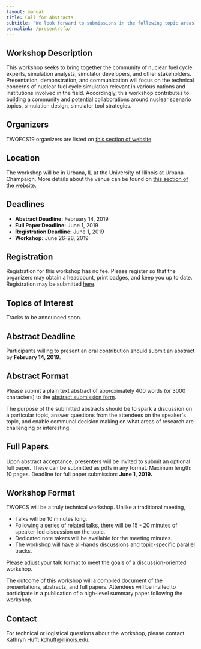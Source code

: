```yaml
---
layout: manual
title: Call for Abstracts
subtitle: "We look forward to submissions in the following topic areas."
permalink: /present/cfa/
---
```


## Workshop Description

This workshop seeks to bring together the community of nuclear fuel cycle 
experts, simulation analysts, simulator developers, and other stakeholders. 
Presentation, demonstration, and communication will focus on the technical 
concerns of nuclear fuel cycle simulation relevant in various nations and 
institutions involved in the field. Accordingly, this workshop contributes to 
building a community and potential collaborations around nuclear scenario 
topics, simulation design, simulator tool strategies. 

## Organizers

TWOFCS19 organizers are listed on [this section of website](./about/organizers).

## Location

The workshop will be in Urbana, IL at the University of Illinois at 
Urbana-Champaign. More details about the venue can be found on [this section of 
the website](./attend/location).

## Deadlines

- **Abstract Deadline:** February 14, 2019
- **Full Paper Deadline:** June 1, 2019
- **Registration Deadline:** June 1, 2019
- **Workshop:** June 26-28, 2019

## Registration

Registration for this workshop has no fee. Please register so that the 
organizers may obtain a headcount, print badges, and keep you up to date. 
Registration may be submitted [here](./attend/register). 

## Topics of Interest

Tracks to be announced soon.


## Abstract Deadline

Participants willing to present an oral contribution should submit an abstract 
by **February 14, 2019**.

## Abstract Format

Please submit a plain text abstract of approximately 400 words (or 3000 
characters) to the [abstract submission form](./present/abstract).


The purpose of the submitted abstracts should be to spark a discussion on a 
particular topic, answer questions from the attendees on the speaker's topic, 
and enable communal decision making on what areas of research are challenging 
or interesting. 

## Full Papers

Upon abstract acceptance, presenters will be invited to submit an optional full paper.
These can be submitted as pdfs in any format. Maximum length: 10 pages. 
Deadline for full paper submission: **June 1, 2019.**

## Workshop Format

TWOFCS will be a truly technical workshop. Unlike a traditional meeting,

- Talks will be 10 minutes long.
- Following a series of related talks, there will be 15 - 20 minutes of speaker-led discussion on the topic.
- Dedicated note takers will be available for the meeting minutes.
- The workshop will have all-hands discussions and topic-specific parallel tracks.

Please adjust your talk format to meet the goals of a discussion-oriented workshop. 


The outcome of this workshop will a compiled document of the presentations, 
abstracts, and full papers. Attendees will be invited to participate in a 
publication of a high-level summary paper following the workshop. 


##  Contact

For technical or logistical questions about the workshop, please contact 
Kathryn Huff: [kdhuff@illinois.edu](mailto:kdhuff@illinois.edu).

